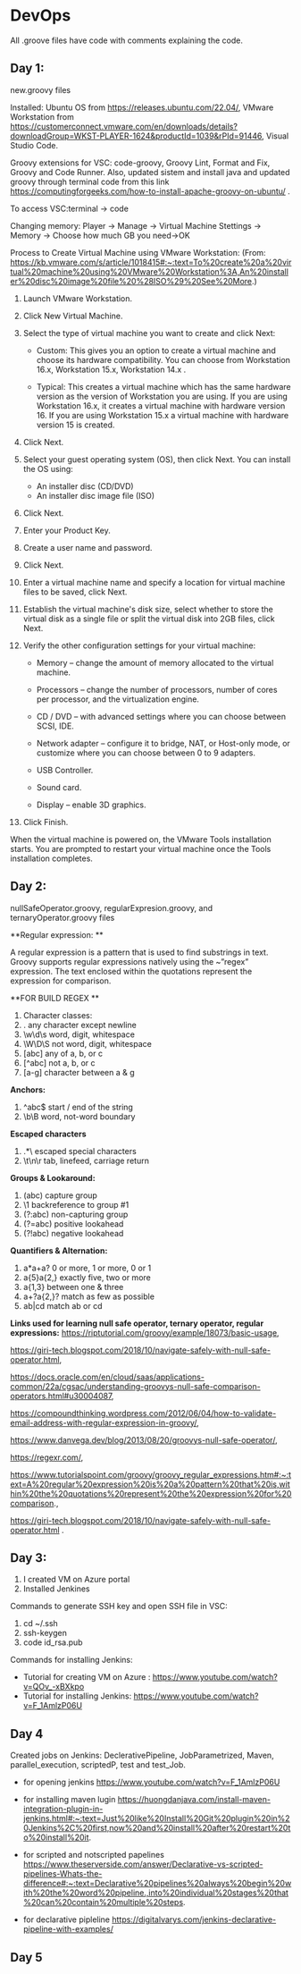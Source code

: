 # DevOps

All .groove files have code with comments explaining the code. 

**Day 1:**
---
new.groovy files

Installed: Ubuntu OS from https://releases.ubuntu.com/22.04/, VMware Workstation from https://customerconnect.vmware.com/en/downloads/details?downloadGroup=WKST-PLAYER-1624&productId=1039&rPId=91446, Visual Studio Code. 

Groovy extensions for VSC: code-groovy, Groovy Lint, Format and Fix, Groovy and Code Runner.
Also, updated sistem and install java and updated groovy through terminal code from this link https://computingforgeeks.com/how-to-install-apache-groovy-on-ubuntu/ .

To access VSC:terminal -> code


Changing memory:
Player -> Manage -> Virtual Machine Stettings -> Memory -> Choose how much GB you need->OK


Process to Create Virtual Machine using VMware Workstation:
(From: https://kb.vmware.com/s/article/1018415#:~:text=To%20create%20a%20virtual%20machine%20using%20VMware%20Workstation%3A,An%20installer%20disc%20image%20file%20%28ISO%29%20See%20More.)

 1. Launch VMware Workstation.
   
 2. Click New Virtual Machine.
   
 3. Select the type of virtual machine you want to create and click Next:

      - Custom: This gives you an option to create a virtual machine and choose its hardware compatibility. You can choose from Workstation 16.x, Workstation 15.x, Workstation 14.x .

      - Typical: This creates a virtual machine which has the same hardware version as the version of Workstation you are using. If you are using Workstation 16.x, it creates a virtual machine with hardware version 16. If you are using Workstation 15.x a virtual machine with hardware version 15 is created.
 
 4. Click Next.

 5. Select your guest operating system (OS), then click Next. You can install the OS using:
 
       - An installer disc (CD/DVD)
       - An installer disc image file (ISO)
 
 6. Click Next.

 7. Enter your Product Key.

 8. Create a user name and password.

 9. Click Next.

10. Enter a virtual machine name and specify a location for virtual machine files to be saved, click Next.

11. Establish the virtual machine's disk size, select whether to store the virtual disk as a single file or split the virtual disk into 2GB files, click Next.
   
12. Verify the other configuration settings for your virtual machine:
 
       - Memory – change the amount of memory allocated to the virtual machine.

       - Processors – change the number of processors, number of cores per processor, and the virtualization engine.

       - CD / DVD – with advanced settings where you can choose between SCSI, IDE.

       - Network adapter – configure it to bridge, NAT, or Host-only mode, or customize where you can choose between 0 to 9 adapters.

       - USB Controller.

       - Sound card.

       - Display – enable 3D graphics.
 
13. Click Finish.

When the virtual machine is powered on, the VMware Tools installation starts. You are prompted to restart your virtual machine once the Tools installation completes.

**Day 2:**
---
nullSafeOperator.groovy, regularExpresion.groovy, and ternaryOperator.groovy files

**Regular expression: **

A regular expression is a pattern that is used to find substrings in text. Groovy supports regular expressions natively using the ~”regex” expression. The text enclosed within the quotations represent the expression for comparison.

**FOR BUILD REGEX **

1. Character classes:
2. .	any character except newline
3. \w\d\s	word, digit, whitespace
4. \W\D\S	not word, digit, whitespace
5. [abc]	any of a, b, or c
6. [^abc]	not a, b, or c
7. [a-g]	character between a & g

**Anchors:**

1. ^abc$	start / end of the string
2.  \b\B	word, not-word boundary

**Escaped characters**

1. \.\*\\	escaped special characters
2. \t\n\r	tab, linefeed, carriage return

**Groups & Lookaround:**

1. (abc)	capture group
2. \1	backreference to group #1
3. (?:abc)	non-capturing group
4. (?=abc)	positive lookahead
5. (?!abc)	negative lookahead

**Quantifiers & Alternation:**

1. a*a+a?	0 or more, 1 or more, 0 or 1
2. a{5}a{2,}	exactly five, two or more
3. a{1,3}	between one & three
4. a+?a{2,}?	match as few as possible
5. ab|cd	match ab or cd

**Links used for learning null safe operator, ternary operator, regular expressions:** https://riptutorial.com/groovy/example/18073/basic-usage,

https://giri-tech.blogspot.com/2018/10/navigate-safely-with-null-safe-operator.html,  

https://docs.oracle.com/en/cloud/saas/applications-common/22a/cgsac/understanding-groovys-null-safe-comparison-operators.html#u30004087,

https://compoundthinking.wordpress.com/2012/06/04/how-to-validate-email-address-with-regular-expression-in-groovy/,

https://www.danvega.dev/blog/2013/08/20/groovys-null-safe-operator/,

https://regexr.com/, 

https://www.tutorialspoint.com/groovy/groovy_regular_expressions.htm#:~:text=A%20regular%20expression%20is%20a%20pattern%20that%20is,within%20the%20quotations%20represent%20the%20expression%20for%20comparison.,

https://giri-tech.blogspot.com/2018/10/navigate-safely-with-null-safe-operator.html .

**Day 3:** 
---
1. I created VM on Azure portal
2. Installed Jenkines 

Commands to generate SSH key and open SSH file in VSC: 

1. cd ~/.ssh
2. ssh-keygen
3. code id_rsa.pub
    
Commands for installing Jenkins:


- Tutorial for creating VM on Azure : https://www.youtube.com/watch?v=QOv_-xBXkpo 
- Tutorial for installing Jenkins: https://www.youtube.com/watch?v=F_1AmlzP06U 

**Day 4**
---
Created jobs on Jenkins:
DeclerativePipeline, JobParametrized, Maven, parallel_execution, scriptedP, test and test_Job.


- for opening jenkins https://www.youtube.com/watch?v=F_1AmlzP06U

- for installing maven lugin https://huongdanjava.com/install-maven-integration-plugin-in-jenkins.html#:~:text=Just%20like%20Install%20Git%20plugin%20in%20Jenkins%2C%20first,now%20and%20install%20after%20restart%20to%20install%20it.

- for scripted and notscripted papelines https://www.theserverside.com/answer/Declarative-vs-scripted-pipelines-Whats-the-difference#:~:text=Declarative%20pipelines%20always%20begin%20with%20the%20word%20pipeline.,into%20individual%20stages%20that%20can%20contain%20multiple%20steps.

- for declarative pipleline https://digitalvarys.com/jenkins-declarative-pipeline-with-examples/

**Day 5**
---

